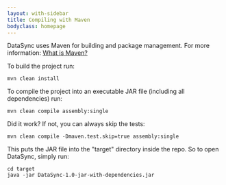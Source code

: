 ```yaml
---
layout: with-sidebar
title: Compiling with Maven
bodyclass: homepage
---
```


DataSync uses Maven for building and package management. For more information: [What is Maven?](http://maven.apache.org/what-is-maven.html)

To build the project run:
```
mvn clean install
```

To compile the project into an executable JAR file (including all dependencies) run:
```
mvn clean compile assembly:single
```

Did it work? If not, you can always skip the tests:
```
mvn clean compile -Dmaven.test.skip=true assembly:single
```

This puts the JAR file into the "target" directory inside the repo.  So to open DataSync, simply run:
```
cd target
java -jar DataSync-1.0-jar-with-dependencies.jar
```